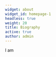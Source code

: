 ```yaml
---
widget: about
widget_id: homepage-1
headless: true
weight: 20
title: Biography
active: true
author: admin
---
```

I﻿ am